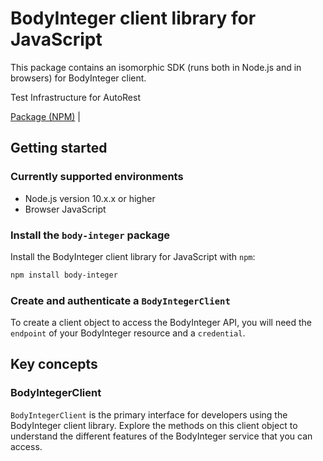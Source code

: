 # BodyInteger client library for JavaScript

This package contains an isomorphic SDK (runs both in Node.js and in browsers) for BodyInteger client.

Test Infrastructure for AutoRest

[Package (NPM)](https://www.npmjs.com/package/body-integer) |

## Getting started

### Currently supported environments

- Node.js version 10.x.x or higher
- Browser JavaScript


### Install the `body-integer` package

Install the BodyInteger client library for JavaScript with `npm`:

```bash
npm install body-integer
```

### Create and authenticate a `BodyIntegerClient`

To create a client object to access the BodyInteger API, you will need the `endpoint` of your BodyInteger resource and a `credential`.
## Key concepts

### BodyIntegerClient

`BodyIntegerClient` is the primary interface for developers using the BodyInteger client library. Explore the methods on this client object to understand the different features of the BodyInteger service that you can access.

